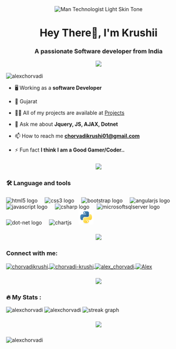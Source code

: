
<div align="center">
  <img src="https://raw.githubusercontent.com/Tarikul-Islam-Anik/Animated-Fluent-Emojis/master/Emojis/People%20with%20professions/Man%20Technologist%20Light%20Skin%20Tone.png" alt="Man Technologist Light Skin Tone" height="150" />
</div>

<h1 align="center">Hey There👋, I'm Krushii</h1>
<h3 align="center">A passionate Software developer from India</h3>
<div align="center">
  <img height="1" src="https://user-images.githubusercontent.com/74038190/212284115-f47cd8ff-2ffb-4b04-b5bf-4d1c14c0247f.gif"  />
</div>

<p align="left"> <img src="https://komarev.com/ghpvc/?username=alexchorvadi&label=Profile%20views&color=0e75b6&style=flat" alt="alexchorvadi" /> </p>

- 🖥️ Working as a **software Developer**

- 📌 Gujarat

- 👨‍💻 All of my projects are available at [Projects](Projects)

- 💬 Ask me about **Jquery, JS, AJAX, Dotnet**

- 📫 How to reach me **chorvadikrushi01@gmail.com**

- ⚡ Fun fact **I think I am a Good Gamer/Coder..**

###
<div align="center">
  <img height="1" src="https://user-images.githubusercontent.com/74038190/212284115-f47cd8ff-2ffb-4b04-b5bf-4d1c14c0247f.gif"  />
</div>
<h3 align="left">🛠 Language and tools</h3>

###

<div align="left">
  <img src="https://cdn.jsdelivr.net/gh/devicons/devicon/icons/html5/html5-original.svg" height="40" alt="html5 logo"  />
  <img width="12" />
  <img src="https://cdn.jsdelivr.net/gh/devicons/devicon/icons/css3/css3-original.svg" height="40" alt="css3 logo"  />
  <img width="12" />
  <img src="https://cdn.jsdelivr.net/gh/devicons/devicon/icons/bootstrap/bootstrap-original.svg" height="40" alt="bootstrap logo"  />
  <img width="12" />
  <img src="https://cdn.jsdelivr.net/gh/devicons/devicon/icons/angularjs/angularjs-original.svg" height="40" alt="angularjs logo"  />
  <img width="12" />
  <img src="https://cdn.jsdelivr.net/gh/devicons/devicon/icons/javascript/javascript-original.svg" height="40" alt="javascript logo"  />
  <img width="12" />
  <img src="https://cdn.jsdelivr.net/gh/devicons/devicon/icons/csharp/csharp-original.svg" height="40" alt="csharp logo"  />
  <img width="12" />
  <img src="https://cdn.jsdelivr.net/gh/devicons/devicon/icons/microsoftsqlserver/microsoftsqlserver-plain.svg" height="40" alt="microsoftsqlserver logo"  />
  <img width="12" />
  <img src="https://cdn.jsdelivr.net/gh/devicons/devicon/icons/dot-net/dot-net-original.svg" height="40" alt="dot-net logo"  />
  <img width="12" />
  <img src="https://www.chartjs.org/media/logo-title.svg" height="40" alt="chartjs"  />
  <img width="12" />
  <img src="https://raw.githubusercontent.com/devicons/devicon/master/icons/python/python-original.svg" height="40" alt="Python"  />
</div>

###
<div align="center">
  <img height="1" src="https://user-images.githubusercontent.com/74038190/212284115-f47cd8ff-2ffb-4b04-b5bf-4d1c14c0247f.gif"  />
</div>
<h3 align="left">Connect with me:</h3>
<p align="left">
  <a href="https://twitter.com/chorvadikrushi" target="blank">
    <img align="center" src="https://raw.githubusercontent.com/rahuldkjain/github-profile-readme-generator/master/src/images/icons/Social/twitter.svg" alt="chorvadikrushi" height="30" width="40" />
  </a>
  <a href="https://linkedin.com/in/chorvadi-krushi" target="blank">
    <img align="center" src="https://raw.githubusercontent.com/rahuldkjain/github-profile-readme-generator/master/src/images/icons/Social/linked-in-alt.svg" alt="chorvadi-krushi" height="30" width="40" />
  </a>
  <a href="https://instagram.com/alex_chorvadi" target="blank">
    <img align="center" src="https://raw.githubusercontent.com/rahuldkjain/github-profile-readme-generator/master/src/images/icons/Social/instagram.svg" alt="alex_chorvadi" height="30" width="40" />
  </a>
  <a href="https://discord.gg/8369" target="blank">
    <img align="center" src="https://raw.githubusercontent.com/rahuldkjain/github-profile-readme-generator/master/src/images/icons/Social/discord.svg" alt="Alex" height="30" width="40" />
  </a>
</p>


###
<div align="center">
  <img height="1" src="https://user-images.githubusercontent.com/74038190/212284115-f47cd8ff-2ffb-4b04-b5bf-4d1c14c0247f.gif"  />
</div>
<h3 align="left">🔥   My Stats :</h3>

<div align="left">

  <img src="https://github-readme-stats.vercel.app/api/top-langs?username=alexchorvadi&show_icons=true&locale=en&layout=compact&theme=dark&hide_border=false&border_radius=5&order=3" height="220" alt="alexchorvadi" />

  <img src="https://github-readme-stats.vercel.app/api?username=alexchorvadi&show_icons=true&locale=en&theme=dark&hide_border=false&border_radius=5&order=3" height="220" alt="alexchorvadi" />

  <img src="https://streak-stats.demolab.com?user=AlexChorvadi&locale=en&mode=daily&theme=dark&hide_border=false&border_radius=5&order=3" height="220" alt="streak graph"  />
</div>

###
<div align="center">
  <img height="1" src="https://user-images.githubusercontent.com/74038190/212284115-f47cd8ff-2ffb-4b04-b5bf-4d1c14c0247f.gif"  />
</div>
<h3 align="left"></h3>
<div align="left">
    <img src="https://github-profile-trophy.vercel.app/?username=alexchorvadi" alt="alexchorvadi" />
</div>
